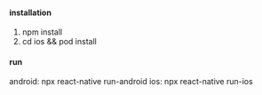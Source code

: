 #### installation
1. npm install
2. cd ios && pod install

#### run
android: npx react-native run-android
ios: npx react-native run-ios

